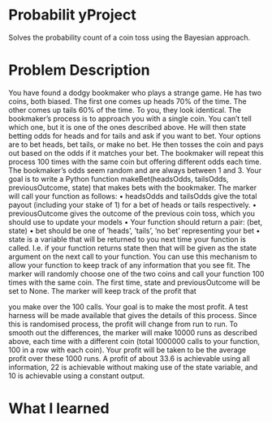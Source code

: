 # Probabilit yProject
Solves the probability count of a coin toss using the Bayesian approach.


# Problem Description 

You have found a dodgy bookmaker who plays a strange game. He has two coins, both biased. The first one
comes up heads 70% of the time. The other comes up tails 60% of the time. To you, they look identical.
The bookmaker’s process is to approach you with a single coin. You can’t tell which one, but it is one of
the ones described above. He will then state betting odds for heads and for tails and ask if you want to bet.
Your options are to bet heads, bet tails, or make no bet. He then tosses the coin and pays out based on
the odds if it matches your bet. The bookmaker will repeat this process 100 times with the same coin but
offering different odds each time. The bookmaker’s odds seem random and are always between 1 and 3.
Your goal is to write a Python function makeBet(headsOdds, tailsOdds, previousOutcome, state) that makes
bets with the bookmaker. The marker will call your function as follows:
• headsOdds and tailsOdds give the total payout (including your stake of 1) for a bet of heads or tails
respectively.
• previousOutcome gives the outcome of the previous coin toss, which you should use to update your
models
• Your function should return a pair: (bet, state)
• bet should be one of ’heads’, ’tails’, ’no bet’ representing your bet
• state is a variable that will be returned to you next time your function is called. I.e. if your function
returns state then that will be given as the state argument on the next call to your function. You can
use this mechanism to allow your function to keep track of any information that you see fit.
The marker will randomly choose one of the two coins and call your function 100 times with the same coin.
The first time, state and previousOutcome will be set to None. The marker will keep track of the profit that

you make over the 100 calls. Your goal is to make the most profit. A test harness will be made available
that gives the details of this process.
Since this is randomised process, the profit will change from run to run. To smooth out the differences, the
marker will make 10000 runs as described above, each time with a different coin (total 1000000 calls to your
function, 100 in a row with each coin). Your profit will be taken to be the average profit over these 1000
runs. A profit of about 33.6 is achievable using all information, 22 is achievable without making use of the
state variable, and 10 is achievable using a constant output.

# What I learned
